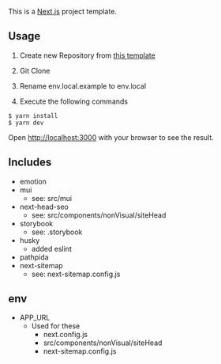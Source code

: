 This is a [Next.js](https://nextjs.org/) project template.

## Usage
1. Create new Repository from [this template](https://github.com/sori883/Next.js_Template/generate)

1. Git Clone 

1. Rename env.local.example to env.local

1. Execute the following commands
```
$ yarn install
$ yarn dev 
```

Open [http://localhost:3000](http://localhost:3000) with your browser to see the result.

## Includes
- emotion
- mui
  - see: src/mui
- next-head-seo
  - see: src/components/nonVisual/siteHead
- storybook
  - see: .storybook
- husky
  - added eslint
- pathpida
- next-sitemap
  - see: next-sitemap.config.js

## env
- APP_URL
  - Used for these
    - next.config.js
    - src/components/nonVisual/siteHead
    - next-sitemap.config.js
